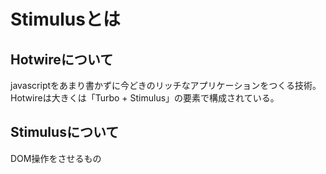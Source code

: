 # Stimulusとは
## Hotwireについて
javascriptをあまり書かずに今どきのリッチなアプリケーションをつくる技術。
Hotwireは大きくは「Turbo + Stimulus」の要素で構成されている。
## Stimulusについて
DOM操作をさせるもの
